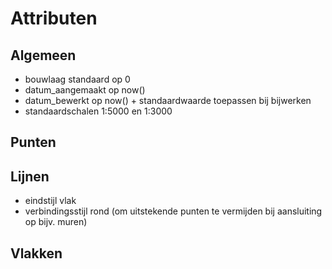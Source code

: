 # Attributen

## Algemeen

- bouwlaag standaard op 0
- datum_aangemaakt op now()
- datum_bewerkt op now() + standaardwaarde toepassen bij bijwerken
- standaardschalen 1:5000 en 1:3000

## Punten


## Lijnen

- eindstijl vlak
- verbindingsstijl rond (om uitstekende punten te vermijden bij aansluiting op bijv. muren)

## Vlakken